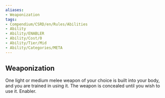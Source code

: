 ```yaml
---
aliases:
- Weaponization
tags:
- Compendium/CSRD/en/Rules/Abilities
- Ability
- Ability/ENABLER
- Ability/Cost/0
- Ability/Tier/Mid
- Ability/Categories/META
---
```


  
## Weaponization  
One light or medium melee weapon of your choice is built into your body, and you are trained in using it. The weapon is concealed until you wish to use it. Enabler. 